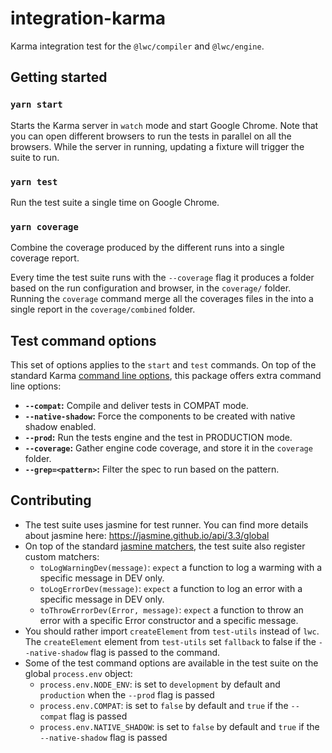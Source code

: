 # integration-karma

Karma integration test for the `@lwc/compiler` and `@lwc/engine`.

## Getting started

### `yarn start`

Starts the Karma server in `watch` mode and start Google Chrome. Note that you can open different browsers to run the tests in parallel on all the browsers. While the server in running, updating a fixture will trigger the suite to run.

### `yarn test`

Run the test suite a single time on Google Chrome.

### `yarn coverage`

Combine the coverage produced by the different runs into a single coverage report.

Every time the test suite runs with the `--coverage` flag it produces a folder based on the run configuration and browser, in the `coverage/` folder. Running the `coverage` command merge all the coverages files in the into a single report in the `coverage/combined` folder.

## Test command options

This set of options applies to the `start` and `test` commands. On top of the standard Karma [command line options](http://karma-runner.github.io/3.0/config/configuration-file.html), this package offers extra command line options:

* **`--compat`:** Compile and deliver tests in COMPAT mode.
* **`--native-shadow`:** Force the components to be created with native shadow enabled.
* **`--prod`:** Run the tests engine and the test in PRODUCTION mode.
* **`--coverage`:** Gather engine code coverage, and store it in the `coverage` folder.
* **`--grep=<pattern>`:** Filter the spec to run based on the pattern.

## Contributing

* The test suite uses jasmine for test runner. You can find more details about jasmine here: https://jasmine.github.io/api/3.3/global
* On top of the standard [jasmine matchers](https://jasmine.github.io/api/edge/matchers.html), the test suite also register custom matchers:
    * `toLogWarningDev(message)`: `expect` a function to log a warming with a specific message in DEV only.
    * `toLogErrorDev(message)`: `expect` a function to log an error with a specific message in DEV only.
    * `toThrowErrorDev(Error, message)`: `expect` a function to throw an error with a specific Error constructor and a specific message.
* You should rather import `createElement` from `test-utils` instead of `lwc`. The `createElement` element from `test-utils` set `fallback` to false if the `--native-shadow` flag is passed to the command.
* Some of the test command options are available in the test suite on the global `process.env` object:
    * `process.env.NODE_ENV`: is set to `development` by default and `production` when the `--prod` flag is passed
    * `process.env.COMPAT`: is set to `false` by default and `true` if the `--compat` flag is passed
    * `process.env.NATIVE_SHADOW`: is set to `false` by default and `true` if the `--native-shadow` flag is passed
